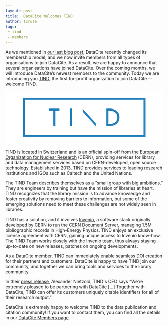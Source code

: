 ```yaml
---
layout: post
title:  DataCite Welcomes TIND
author: tcruse
tags:
 - tind
 - members
---
```



As we mentioned in [our last blog post](https://blog.datacite.org/datacites-new-membership-model/), DataCite recently changed its membership model, and we now invite members from all types of organisations to join DataCite. As a result, we are happy to announce that several organisations have joined DataCite.  Over the coming months, we will introduce DataCite’s newest members to the community. Today we are introducing you [TIND](http://tind.io), the first for-profit organization to join DataCite -- welcome TIND.

![](/assets/images/2016/10/tind.png)

TIND is located in Switzerland and is an official spin-off from the [European Organization for Nuclear Research](http://home.cern) (CERN), providing services for library and data management services based on CERN-developed, open source technology. Established in 2013, TIND provides services to leading research institutions and IGOs such as Caltech and the United Nations.

The TIND Team describes themselves as a “small group with big ambitions.” They are engineers by training but have the mission of libraries at heart.  TIND recognizes that the library mission is to advance knowledge and foster creativity by removing barriers to information, but some of the emerging solutions need to meet these challenges are not widely seen in libraries. 

TIND has a solution, and it involves [Invenio](http://invenio-software.org), a software stack originally developed by CERN to run the [CERN Document Server](http://cds.cern.ch), managing 1.5M bibliographic records in High-Energy Physics. TIND enjoys an exclusive license agreement with CERN, gaining unique access to Invenio know-how. The TIND Team works closely with the Invenio team, thus always staying up-to-date on new releases, patches on ongoing developments.

As a DataCite member, TIND can immediately enable seamless DOI creation for their partners and customers. DataCite is happy to have TIND join our community, and together we can bring tools and services to the library community. 

In their [press release](http://blog.tind.io/press/partner-datacite), Alexander Nietzold, TIND's CEO says “We’re extremely pleased to be partnering with DataCite [...] Together with DataCite, TIND can offer its customers uniquely citable identifiers for all of their research output.” 

DataCite is extremely happy to welcome TIND to the data publication and citation community! If you want to contact them, you can find all the details in our [DataCite Members page](https://www.datacite.org/members.html).









